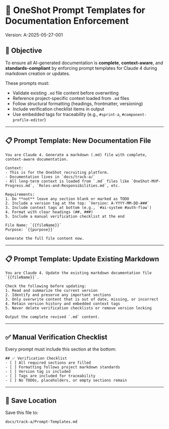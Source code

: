 # 🧠 OneShot Prompt Templates for Documentation Enforcement

Version: A-2025-05-27-001

## 🎯 Objective
To ensure all AI-generated documentation is **complete**, **context-aware**, and **standards-compliant** by enforcing prompt templates for Claude 4 during markdown creation or updates.

These prompts must:
- Validate existing `.md` file content before overwriting
- Reference project-specific context loaded from `.md` files
- Follow structural formatting (headings, frontmatter, versioning)
- Include verification checklist items in output
- Use embedded tags for traceability (e.g., `#sprint-a`, `#component-profile-editor`)

---

## 📋 Prompt Template: New Documentation File
```
You are Claude 4. Generate a markdown (.md) file with complete, context-aware documentation.

Context:
- This is for the OneShot recruiting platform.
- Documentation lives in `docs/track-a/`
- All long-term context is loaded from `.md` files like `OneShot-MVP-Progress.md`, `Roles-and-Responsibilities.md`, etc.

Requirements:
1. Do **not** leave any section blank or marked as TODO
2. Include a version tag at the top: `Version: A-YYYY-MM-DD-###`
3. Include context tags at bottom (e.g., `#ai-system #auth-flow`)
4. Format with clear headings (##, ###)
5. Include a manual verification checklist at the end

File Name: `{{fileName}}`
Purpose: `{{purpose}}`

Generate the full file content now.
```

---

## 📋 Prompt Template: Update Existing Markdown
```
You are Claude 4. Update the existing markdown documentation file `{{fileName}}`.

Check the following before updating:
1. Read and summarize the current version
2. Identify and preserve any important sections
3. Only overwrite content that is out of date, missing, or incorrect
4. Retain version history and embedded context tags
5. Never delete verification checklists or remove version locking

Output the complete revised `.md` content.
```

---

## ✅ Manual Verification Checklist
Every prompt must include this section at the bottom:
```
## ✅ Verification Checklist
- [ ] All required sections are filled
- [ ] Formatting follows project markdown standards
- [ ] Version tag is included
- [ ] Tags are included for traceability
- [ ] No TODOs, placeholders, or empty sections remain
```

---

## 🧱 Save Location
Save this file to:
```
docs/track-a/Prompt-Templates.md
```

